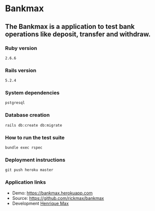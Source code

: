 # Bankmax

## The Bankmax is a application to test bank operations like deposit, transfer and withdraw.

### Ruby version
    2.6.6
### Rails version
    5.2.4
### System dependencies
    pstgresql
### Database creation
    rails db:create db:migrate
### How to run the test suite
    bundle exec rspec
### Deployment instructions
    git push heroku master
### Application links
* Demo:  https://bankmax.herokuapp.com 
* Source:    https://github.com/rickmax/bankmax
* Development [Henrique Max](https://github.com/rickmax)
